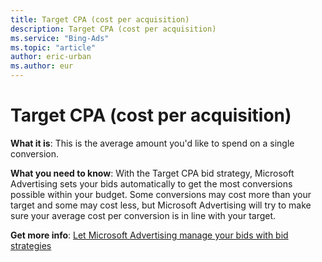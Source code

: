 ```yaml
---
title: Target CPA (cost per acquisition)
description: Target CPA (cost per acquisition)
ms.service: "Bing-Ads"
ms.topic: "article"
author: eric-urban
ms.author: eur
---
```


# Target CPA (cost per acquisition)

**What it is**: This is the average amount you'd like to spend on a single conversion.

**What you need to know**: With the Target CPA bid strategy, Microsoft Advertising sets your bids automatically to get the most conversions possible within your budget. Some conversions may cost more than your target and some may cost less, but Microsoft Advertising will try to make sure your average cost per conversion is in line with your target.

**Get more info**:  [Let Microsoft Advertising manage your bids with bid strategies](../hlp_BA_CONC_BidStrategy.md)


